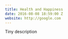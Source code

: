 ```yaml
---
title: Health and Happiness
date: 2016-08-08 18:59:00 Z
website: http://google.com
---
```


Tiny description